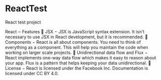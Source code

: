 # ReactTest
React test project

React ─ Features
 JSX − JSX is JavaScript syntax extension. It isn't necessary to use JSX in React
development, but it is recommended.
 Components − React is all about components. You need to think of everything as
a component. This will help you maintain the code when working on larger scale
projects.
 Unidirectional data flow and Flux − React implements one-way data flow which
makes it easy to reason about your app. Flux is a pattern that helps keeping your
data unidirectional.
 License − React is licensed under the Facebook Inc. Documentation is licensed
under CC BY 4.0.

